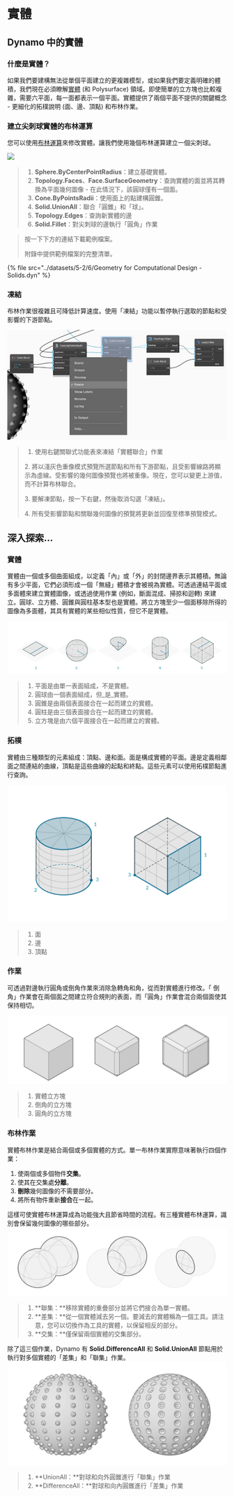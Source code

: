 # 實體

## Dynamo 中的實體

### 什麼是實體？

如果我們要建構無法從單個平面建立的更複雜模型，或如果我們要定義明確的體積，我們現在必須瞭解[實體](5-6\_solids.md#solids) (和 Polysurface) 領域。即使簡單的立方塊也比較複雜，需要六平面，每一面都表示一個平面。實體提供了兩個平面不提供的關鍵概念 - 更細化的拓樸說明 (面、邊、頂點) 和布林作業。

### 建立尖刺球實體的布林運算

您可以使用[布林運算](5-6\_solids.md#boolean-operations)來修改實體。讓我們使用幾個布林運算建立一個尖刺球。

![](<../images/5-2/6/solids - spiky ball.jpg>)

> 1. **Sphere.ByCenterPointRadius**：建立基礎實體。
> 2. **Topology.Faces**、**Face.SurfaceGeometry**：查詢實體的面並將其轉換為平面幾何圖像 - 在此情況下，該圓球僅有一個面。
> 3. **Cone.ByPointsRadii**：使用面上的點建構圓錐。
> 4. **Solid.UnionAll**：聯合「圓錐」和「球」。
> 5. **Topology.Edges**：查詢新實體的邊
> 6. **Solid.Fillet**：對尖刺球的邊執行「圓角」作業

> 按一下下方的連結下載範例檔案。
>
> 附錄中提供範例檔案的完整清單。

{% file src="../datasets/5-2/6/Geometry for Computational Design - Solids.dyn" %}

### 凍結

布林作業很複雜且可降低計算速度。使用「凍結」功能以暫停執行選取的節點和受影響的下游節點。

![](<../images/5-2/6/solids - freeze node.jpg>)

> 1. 使用右鍵關聯式功能表來凍結「實體聯合」作業
>
> 2\. 將以淺灰色重像模式預覽所選節點和所有下游節點，且受影響線路將顯示為虛線。受影響的幾何圖像預覽也將被重像。現在，您可以變更上游值，而不計算布林聯合。
>
> 3\. 要解凍節點，按一下右鍵，然後取消勾選「凍結」。
>
> 4\. 所有受影響節點和關聯幾何圖像的預覽將更新並回復至標準預覽模式。

## 深入探索...

### 實體

實體由一個或多個曲面組成，以定義「內」或「外」的封閉邊界表示其體積。無論有多少平面，它們必須形成一個「無縫」體積才會被視為實體。可透過連結平面或多面體來建立實體圖像，或透過使用作業 (例如，斷面混成、掃掠和迴轉) 來建立。圓球、立方體、圓錐與圓柱基本型也是實體。將立方塊至少一個面移除所得的圖像為多面體，其具有實體的某些相似性質，但它不是實體。

![實體](../images/5-2/6/Primitives.jpg)

> 1. 平面是由單一表面組成，不是實體。
> 2. 圓球由一個表面組成，但_是_實體。
> 3. 圓錐是由兩個表面接合在一起而建立的實體。
> 4. 圓柱是由三個表面接合在一起而建立的實體。
> 5. 立方塊是由六個平面接合在一起而建立的實體。

### 拓樸

實體由三種類型的元素組成：頂點、邊和面。面是構成實體的平面。邊是定義相鄰面之間連結的曲線，頂點是這些曲線的起點和終點。這些元素可以使用拓樸節點進行查詢。

![拓樸](../images/5-2/6/Solid-topology.jpg)

> 1. 面
> 2. 邊
> 3. 頂點

### 作業

可透過對邊執行圓角或倒角作業來消除急轉角和角，從而對實體進行修改。「 倒角」作業會在兩個面之間建立符合規則的表面，而「圓角」作業會混合兩個面使其保持相切。

![](../images/5-2/6/SolidOperations.jpg)

> 1. 實體立方塊
> 2. 倒角的立方塊
> 3. 圓角的立方塊

### 布林作業

實體布林作業是結合兩個或多個實體的方式。單一布林作業實際意味著執行四個作業：

1. 使兩個或多個物件**交集**。
2. 使其在交集處**分離**。
3. **刪除**幾何圖像的不需要部分。
4. 將所有物件重新**接合**在一起。

這樣可使實體布林運算成為功能強大且節省時間的流程。有三種實體布林運算，識別會保留幾何圖像的哪些部分。![實體布林運算](../images/5-2/6/SolidBooleans.jpg)

> 1. **聯集：**移除實體的重疊部分並將它們接合為單一實體。
> 2. **差集：**從一個實體減去另一個。要減去的實體稱為一個工具。請注意，您可以切換作為工具的實體，以保留相反的部分。
> 3. **交集：**僅保留兩個實體的交集部分。

除了這三個作業，Dynamo 有 **Solid.DifferenceAll** 和 **Solid.UnionAll** 節點用於執行對多個實體的「差集」和「聯集」作業。![](../images/5-2/6/BooleanAll.jpg)

> 1. **UnionAll：**對球和向外圓錐進行「聯集」作業
> 2. **DifferenceAll：**對球和向內圓錐進行「差集」作業

##
